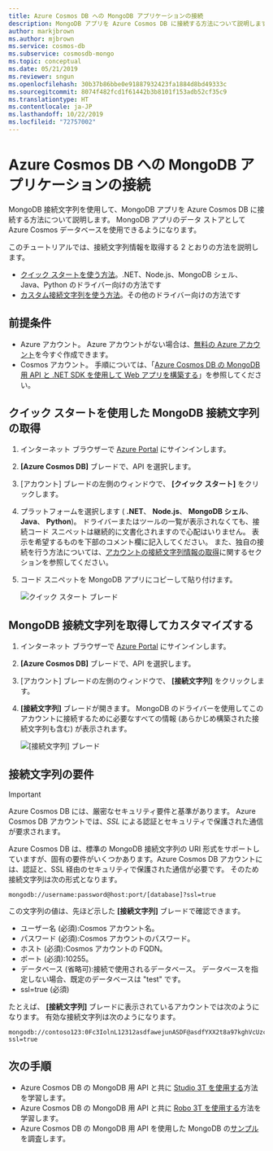 ```yaml
---
title: Azure Cosmos DB への MongoDB アプリケーションの接続
description: MongoDB アプリを Azure Cosmos DB に接続する方法について説明します。
author: markjbrown
ms.author: mjbrown
ms.service: cosmos-db
ms.subservice: cosmosdb-mongo
ms.topic: conceptual
ms.date: 05/21/2019
ms.reviewer: sngun
ms.openlocfilehash: 30b37b86bbe0e91887932423fa1884d8bd49333c
ms.sourcegitcommit: 8074f482fcd1f61442b3b8101f153adb52cf35c9
ms.translationtype: HT
ms.contentlocale: ja-JP
ms.lasthandoff: 10/22/2019
ms.locfileid: "72757002"
---
```

# <a name="connect-a-mongodb-application-to-azure-cosmos-db"></a>Azure Cosmos DB への MongoDB アプリケーションの接続
MongoDB 接続文字列を使用して、MongoDB アプリを Azure Cosmos DB に接続する方法について説明します。 MongoDB アプリのデータ ストアとして Azure Cosmos データベースを使用できるようになります。 

このチュートリアルでは、接続文字列情報を取得する 2 とおりの方法を説明します。

- [クイック スタートを使う方法](#QuickstartConnection)。.NET、Node.js、MongoDB シェル、Java、Python のドライバー向けの方法です
- [カスタム接続文字列を使う方法](#GetCustomConnection)。その他のドライバー向けの方法です

## <a name="prerequisites"></a>前提条件

- Azure アカウント。 Azure アカウントがない場合は、[無料の Azure アカウント](https://azure.microsoft.com/free/)を今すぐ作成できます。 
- Cosmos アカウント。 手順については、「[Azure Cosmos DB の MongoDB 用 API と .NET SDK を使用して Web アプリを構築する](create-mongodb-dotnet.md)」を参照してください。

## <a id="QuickstartConnection"></a> クイック スタートを使用した MongoDB 接続文字列の取得
1. インターネット ブラウザーで [Azure Portal](https://portal.azure.com) にサインインします。
2. **[Azure Cosmos DB]** ブレードで、API を選択します。 
3. [アカウント] ブレードの左側のウィンドウで、 **[クイック スタート]** をクリックします。 
4. プラットフォームを選択します ( **.NET**、 **Node.js**、 **MongoDB シェル**、 **Java**、 **Python**)。 ドライバーまたはツールの一覧が表示されなくても、接続コード スニペットは継続的に文書化されますので心配はいりません。 表示を希望するものを下部のコメント欄に記入してください。 また、独自の接続を行う方法については、[アカウントの接続文字列情報の取得](#GetCustomConnection)に関するセクションを参照してください。
5. コード スニペットを MongoDB アプリにコピーして貼り付けます。

    ![クイック スタート ブレード](./media/connect-mongodb-account/QuickStartBlade.png)

## <a id="GetCustomConnection"></a> MongoDB 接続文字列を取得してカスタマイズする
1. インターネット ブラウザーで [Azure Portal](https://portal.azure.com) にサインインします。
2. **[Azure Cosmos DB]** ブレードで、API を選択します。 
3. [アカウント] ブレードの左側のウィンドウで、 **[接続文字列]** をクリックします。 
4. **[接続文字列]** ブレードが開きます。 MongoDB のドライバーを使用してこのアカウントに接続するために必要なすべての情報 (あらかじめ構築された接続文字列も含む) が表示されます。

    ![[接続文字列] ブレード](./media/connect-mongodb-account/ConnectionStringBlade.png)

## <a name="connection-string-requirements"></a>接続文字列の要件
> [!Important]
> Azure Cosmos DB には、厳密なセキュリティ要件と基準があります。 Azure Cosmos DB アカウントでは、*SSL* による認証とセキュリティで保護された通信が要求されます。 
>
>

Azure Cosmos DB は、標準の MongoDB 接続文字列の URI 形式をサポートしていますが、固有の要件がいくつかあります。Azure Cosmos DB アカウントには、認証と、SSL 経由のセキュリティで保護された通信が必要です。 そのため接続文字列は次の形式となります。

    mongodb://username:password@host:port/[database]?ssl=true

この文字列の値は、先ほど示した **[接続文字列]** ブレードで確認できます。

* ユーザー名 (必須):Cosmos アカウント名。
* パスワード (必須):Cosmos アカウントのパスワード。
* ホスト (必須):Cosmos アカウントの FQDN。
* ポート (必須):10255。
* データベース (省略可):接続で使用されるデータベース。 データベースを指定しない場合、既定のデータベースは "test" です。
* ssl=true (必須)

たとえば、 **[接続文字列]** ブレードに表示されているアカウントでは次のようになります。 有効な接続文字列は次のようになります。

    mongodb://contoso123:0Fc3IolnL12312asdfawejunASDF@asdfYXX2t8a97kghVcUzcDv98hawelufhawefafnoQRGwNj2nMPL1Y9qsIr9Srdw==@contoso123.documents.azure.com:10255/mydatabase?ssl=true

## <a name="next-steps"></a>次の手順

- Azure Cosmos DB の MongoDB 用 API と共に [Studio 3T を使用する](mongodb-mongochef.md)方法を学習します。
- Azure Cosmos DB の MongoDB 用 API と共に [Robo 3T を使用する](mongodb-robomongo.md)方法を学習します。
- Azure Cosmos DB の MongoDB 用 API を使用した MongoDB の[サンプル](mongodb-samples.md)を調査します。
